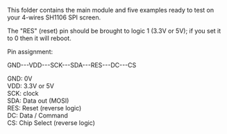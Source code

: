 
This folder contains the main module and five examples ready to test on your 4-wires SH1106 SPI screen.

The "RES" (reset) pin should be brought to logic 1 (3.3V or 5V); if you set it to 0 then it will reboot.

Pin assignment:  

GND---VDD---SCK---SDA---RES---DC---CS  

GND: 0V  
VDD: 3.3V or 5V  
SCK: clock  
SDA: Data out (MOSI)  
RES: Reset (reverse logic)  
DC:  Data / Command  
CS:  Chip Select (reverse logic)  
